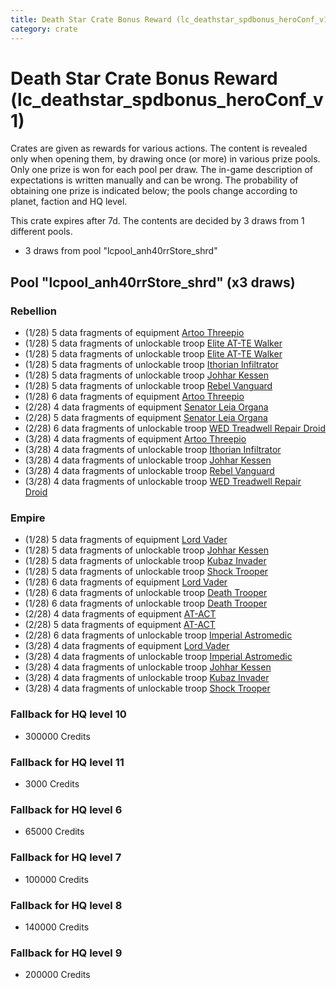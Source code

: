 ```yaml
---
title: Death Star Crate Bonus Reward (lc_deathstar_spdbonus_heroConf_v1)
category: crate
---
```


# Death Star Crate Bonus Reward (lc_deathstar_spdbonus_heroConf_v1)

Crates are given as rewards for various actions. The content is revealed only when opening them, by drawing once (or more) in various prize pools. Only one prize is won for each pool per draw. The in-game description of expectations is written manually and can be wrong. The probability of obtaining one prize is indicated below; the pools change according to planet, faction and HQ level.

This crate expires after 7d. The contents are decided by 3 draws from 1 different pools.
  * 3 draws from pool "lcpool_anh40rrStore_shrd"

## Pool "lcpool_anh40rrStore_shrd" (x3 draws)

### Rebellion

  * (1/28) 5 data fragments of equipment [Artoo  Threepio](eqpRebelArtoo)
  * (1/28) 5 data fragments of unlockable troop [Elite AT-TE Walker](HeroATTE)
  * (1/28) 5 data fragments of unlockable troop [Elite AT-TE Walker](HeroATTE)
  * (1/28) 5 data fragments of unlockable troop [Ithorian Infiltrator](IthorianInfiltrator)
  * (1/28) 5 data fragments of unlockable troop [Johhar Kessen](RebelJohhar)
  * (1/28) 5 data fragments of unlockable troop [Rebel Vanguard](Vanguard)
  * (1/28) 6 data fragments of equipment [Artoo  Threepio](eqpRebelArtoo)
  * (2/28) 4 data fragments of equipment [Senator Leia Organa](eqpRebelDiplomat)
  * (2/28) 5 data fragments of equipment [Senator Leia Organa](eqpRebelDiplomat)
  * (2/28) 6 data fragments of unlockable troop [WED Treadwell Repair Droid](Treadwell)
  * (3/28) 4 data fragments of equipment [Artoo  Threepio](eqpRebelArtoo)
  * (3/28) 4 data fragments of unlockable troop [Ithorian Infiltrator](IthorianInfiltrator)
  * (3/28) 4 data fragments of unlockable troop [Johhar Kessen](RebelJohhar)
  * (3/28) 4 data fragments of unlockable troop [Rebel Vanguard](Vanguard)
  * (3/28) 4 data fragments of unlockable troop [WED Treadwell Repair Droid](Treadwell)

### Empire

  * (1/28) 5 data fragments of equipment [Lord Vader](eqpEmpireLordVader)
  * (1/28) 5 data fragments of unlockable troop [Johhar Kessen](EmpireJohhar)
  * (1/28) 5 data fragments of unlockable troop [Kubaz Invader](KubazInvader)
  * (1/28) 5 data fragments of unlockable troop [Shock Trooper](Shock)
  * (1/28) 6 data fragments of equipment [Lord Vader](eqpEmpireLordVader)
  * (1/28) 6 data fragments of unlockable troop [Death Trooper](HeroDeathTrooper)
  * (1/28) 6 data fragments of unlockable troop [Death Trooper](HeroDeathTrooper)
  * (2/28) 4 data fragments of equipment [AT-ACT](eqpEmpireCargoGreatDane)
  * (2/28) 5 data fragments of equipment [AT-ACT](eqpEmpireCargoGreatDane)
  * (2/28) 6 data fragments of unlockable troop [Imperial Astromedic](R5Medic)
  * (3/28) 4 data fragments of equipment [Lord Vader](eqpEmpireLordVader)
  * (3/28) 4 data fragments of unlockable troop [Imperial Astromedic](R5Medic)
  * (3/28) 4 data fragments of unlockable troop [Johhar Kessen](EmpireJohhar)
  * (3/28) 4 data fragments of unlockable troop [Kubaz Invader](KubazInvader)
  * (3/28) 4 data fragments of unlockable troop [Shock Trooper](Shock)

### Fallback for HQ level 10

  * 300000 Credits

### Fallback for HQ level 11

  * 3000 Credits

### Fallback for HQ level 6

  * 65000 Credits

### Fallback for HQ level 7

  * 100000 Credits

### Fallback for HQ level 8

  * 140000 Credits

### Fallback for HQ level 9

  * 200000 Credits